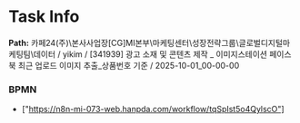 # Task Info

**Path:** 카페24(주)\본사사업장\[CG]MI본부\마케팅센터\성장전략그룹\글로벌디지털마케팅팀\데이터 / yikim / [341939] 광고 소재 및 콘텐츠 제작 _ 이미지스테이션 페이스북 최근 업로드 이미지 추출_상품번호 기준 / 2025-10-01_00-00-00

### BPMN
- ["https://n8n-mi-073-web.hanpda.com/workflow/tqSpIst5o4QylscO"]

